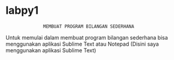 # labpy1
                  MEMBUAT PROGRAM BILANGAN SEDERHANA
                  
Untuk memulai dalam membuat program bilangan sederhana bisa menggunakan aplikasi Sublime Text atau Notepad (Disini saya menggunakan aplikasi Sublime Text)
